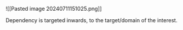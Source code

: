 ![[Pasted image 20240711151025.png]]

Dependency is targeted inwards, to the target/domain of the interest.